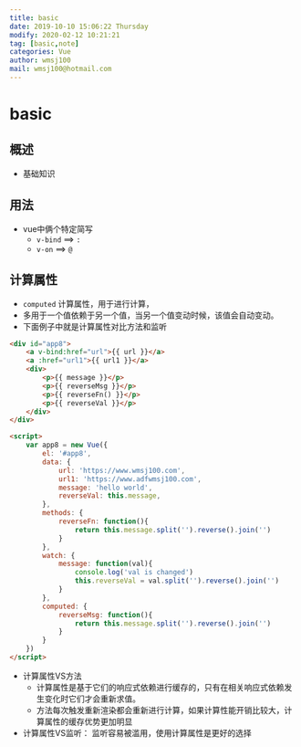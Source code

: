 ```yaml
---
title: basic
date: 2019-10-10 15:06:22 Thursday
modify: 2020-02-12 10:21:21 
tag: [basic,note]
categories: Vue
author: wmsj100
mail: wmsj100@hotmail.com
---
```


# basic

## 概述

- 基础知识

## 用法

- vue中俩个特定简写
	- `v-bind` ==> `:`
	- `v-on` ==> `@`

## 计算属性

- `computed` 计算属性，用于进行计算，
- 多用于一个值依赖于另一个值，当另一个值变动时候，该值会自动变动。
- 下面例子中就是计算属性对比方法和监听
```html
<div id="app8">
	<a v-bind:href="url">{{ url }}</a>
	<a :href="url1">{{ url1 }}</a>
	<div>
		<p>{{ message }}</p>
		<p>{{ reverseMsg }}</p>
		<p>{{ reverseFn() }}</p>
		<p>{{ reverseVal }}</p>
	</div>
</div>

<script>
	var app8 = new Vue({
		el: '#app8',
		data: {
			url: 'https://www.wmsj100.com',
			url1: 'https://www.adfwmsj100.com',
			message: 'hello world',
			reverseVal: this.message,
		},
		methods: {
			reverseFn: function(){
				return this.message.split('').reverse().join('')
			}
		},
		watch: {
			message: function(val){
				console.log('val is changed')
				this.reverseVal = val.split('').reverse().join('')
			}
		},
		computed: {
			reverseMsg: function(){
				return this.message.split('').reverse().join('')
			}
		}
	})
</script>
```
- 计算属性VS方法
	- 计算属性是基于它们的响应式依赖进行缓存的，只有在相关响应式依赖发生变化时它们才会重新求值。
	- 方法每次触发重新渲染都会重新进行计算，如果计算性能开销比较大，计算属性的缓存优势更加明显
- 计算属性VS监听： 监听容易被滥用，使用计算属性是更好的选择
